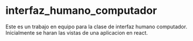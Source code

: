# interfaz_humano_computador
Este es un trabajo en equipo para la clase de interfaz humano computador. Inicialmente se haran las vistas de una aplicacion en react.
